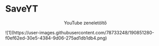 # SaveYT
<p align="center">YouTube zeneletöltő</p>
![1](https://user-images.githubusercontent.com/78733248/190851280-f0ef62ed-30e5-4384-9d06-275ad1db1db4.png)
